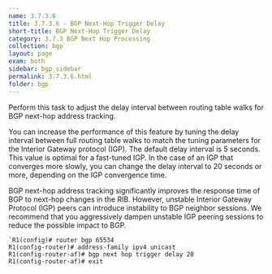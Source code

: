 ```yaml
---
name: 3.7.3.6
title: 3.7.3.6 - BGP Next-Hop Trigger Delay
short-title: BGP Next-Hop Trigger Delay
category: 3.7.3 BGP Next Hop Processing
collection: bgp
layout: page
exam: both
sidebar: bgp_sidebar
permalink: 3.7.3.6.html
folder: bgp
---
```

Perform this task to adjust the delay interval between routing table walks for BGP next-hop address tracking.

You can increase the performance of this feature by tuning the delay interval between full routing table walks to match the tuning parameters for the Interior Gateway protocol (IGP). The default delay interval is 5 seconds. This value is optimal for a fast-tuned IGP. In the case of an IGP that converges more slowly, you can change the delay interval to 20 seconds or more, depending on the IGP convergence time.

BGP next-hop address tracking significantly improves the response time of BGP to next-hop changes in the RIB. However, unstable Interior Gateway Protocol (IGP) peers can introduce instability to BGP neighbor sessions. We recommend that you aggressively dampen unstable IGP peering sessions to reduce the possible impact to BGP.
```
`R1(config)# router bgp 65534
R1(config-router)# address-family ipv4 unicast
R1(config-router-af)# bgp next hop trigger delay 20
R1(config-router-af)# exit
````